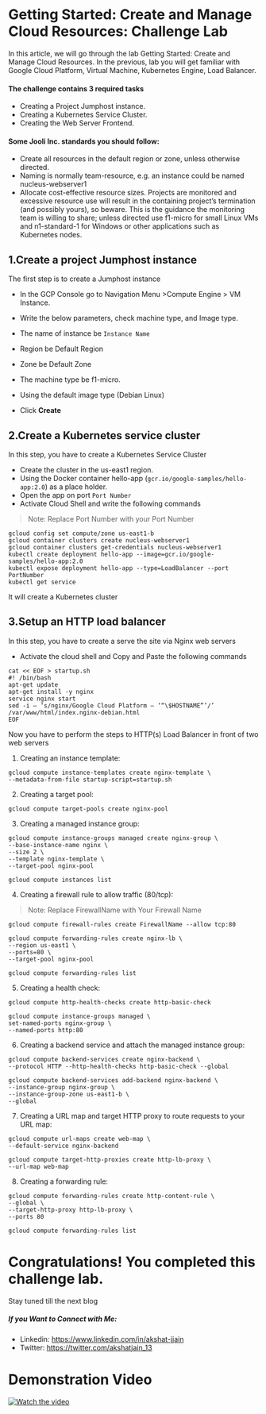 # Getting Started: Create and Manage Cloud Resources: Challenge Lab

In this article, we will go through the lab Getting Started: Create and Manage Cloud Resources. In the previous, lab you will get familiar with Google Cloud Platform, Virtual Machine, Kubernetes Engine, Load Balancer.


#### The challenge contains 3 required tasks
- Creating a Project Jumphost instance.
- Creating a Kubernetes Service Cluster.
- Creating the Web Server Frontend.

#### Some Jooli Inc. standards you should follow:
- Create all resources in the default region or zone, unless otherwise directed.
- Naming is normally team-resource, e.g. an instance could be named nucleus-webserver1
- Allocate cost-effective resource sizes. Projects are monitored and excessive resource use will result in the containing project’s termination (and possibly yours), so beware. This is the guidance the monitoring team is willing to share; unless directed use f1-micro for small Linux VMs and n1-standard-1 for Windows or other applications such as Kubernetes nodes.



## 1.Create a project Jumphost instance
The first step is to create a Jumphost instance
- In the GCP Console go to Navigation Menu >Compute Engine > VM Instance.

- Write the below parameters, check machine type, and Image type.
- The name of instance be `Instance Name`
- Region be Default Region
- Zone be Default Zone
- The machine type be f1-micro.
- Using the default image type (Debian Linux)
- Click **Create**

## 2.Create a Kubernetes service cluster
In this step, you have to create a Kubernetes Service Cluster
- Create the cluster in the us-east1 region.
- Using the Docker container hello-app (`gcr.io/google-samples/hello-app:2.0`) as a place holder.
- Open the app on port `Port Number`
- Activate Cloud Shell and write the following commands

> Note: Replace Port Number with your Port Number
```
gcloud config set compute/zone us-east1-b
gcloud container clusters create nucleus-webserver1
gcloud container clusters get-credentials nucleus-webserver1
kubectl create deployment hello-app --image=gcr.io/google-samples/hello-app:2.0
kubectl expose deployment hello-app --type=LoadBalancer --port PortNumber
kubectl get service 
```


It will create a Kubernetes cluster
## 3.Setup an HTTP load balancer
In this step, you have to create a serve the site via Nginx web servers
- Activate the cloud shell and Copy and Paste the following commands

```
cat << EOF > startup.sh
#! /bin/bash
apt-get update
apt-get install -y nginx
service nginx start
sed -i — ‘s/nginx/Google Cloud Platform — ‘“\$HOSTNAME”’/’ /var/www/html/index.nginx-debian.html
EOF
```

Now you have to perform the steps to HTTP(s) Load Balancer in front of two web servers

1. Creating an instance template:

```
gcloud compute instance-templates create nginx-template \
--metadata-from-file startup-script=startup.sh
```

2. Creating a target pool:

```
gcloud compute target-pools create nginx-pool
```

3. Creating a managed instance group:

```
gcloud compute instance-groups managed create nginx-group \
--base-instance-name nginx \
--size 2 \
--template nginx-template \
--target-pool nginx-pool

gcloud compute instances list
```

4. Creating a firewall rule to allow traffic (80/tcp):

> Note: Replace FirewallName with Your Firewall Name

```
gcloud compute firewall-rules create FirewallName --allow tcp:80

gcloud compute forwarding-rules create nginx-lb \
--region us-east1 \
--ports=80 \
--target-pool nginx-pool

gcloud compute forwarding-rules list
```

5. Creating a health check:

```
gcloud compute http-health-checks create http-basic-check

gcloud compute instance-groups managed \
set-named-ports nginx-group \
--named-ports http:80
```

6. Creating a backend service and attach the managed instance group:

```
gcloud compute backend-services create nginx-backend \
--protocol HTTP --http-health-checks http-basic-check --global

gcloud compute backend-services add-backend nginx-backend \
--instance-group nginx-group \
--instance-group-zone us-east1-b \
--global
```

7. Creating a URL map and target HTTP proxy to route requests to your URL map:

```
gcloud compute url-maps create web-map \
--default-service nginx-backend

gcloud compute target-http-proxies create http-lb-proxy \
--url-map web-map
```

8. Creating a forwarding rule:

```
gcloud compute forwarding-rules create http-content-rule \
--global \
--target-http-proxy http-lb-proxy \
--ports 80

gcloud compute forwarding-rules list
```

# Congratulations! You completed this challenge lab.
Stay tuned till the next blog
##### If you Want to Connect with Me:

- Linkedin: https://www.linkedin.com/in/akshat-jjain
- Twitter: https://twitter.com/akshatjain_13

# Demonstration Video
[![Watch the video](https://img.youtube.com/vi/CjVlbv5GmKU/maxresdefault.jpg)](https://youtu.be/CjVlbv5GmKU)
